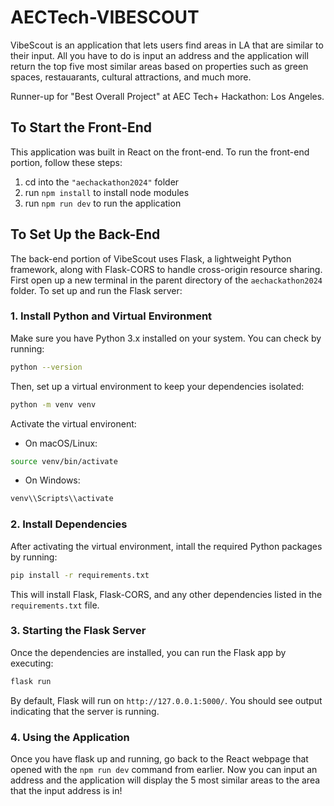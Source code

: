 # AECTech-VIBESCOUT
VibeScout is an application that lets users find areas in LA that are similar to their input. All you have to do is input an address and the application will return the top five most similar areas based on properties such as green spaces, restauarants, cultural attractions, and much more.

Runner-up for "Best Overall Project" at AEC Tech+ Hackathon: Los Angeles.

## To Start the Front-End
This application was built in React on the front-end. To run the front-end portion, follow these steps:
1. cd into the `"aechackathon2024"` folder
2. run `npm install` to install node modules
3. run `npm run dev` to run the application

## To Set Up the Back-End
The back-end portion of VibeScout uses Flask, a lightweight Python framework, along with Flask-CORS to handle cross-origin resource sharing. First open up a new terminal in the parent directory of the `aechackathon2024` folder. To set up and run the Flask server:

### 1. Install Python and Virtual Environment

Make sure you have Python 3.x installed on your system. You can check by running:

```bash
python --version
```

Then, set up a virtual environment to keep your dependencies isolated:

```bash
python -m venv venv
```

Activate the virtual environent:

* On macOS/Linux:
```bash
source venv/bin/activate
```
* On Windows:
```bash
venv\\Scripts\\activate
```

### 2. Install Dependencies

After activating the virtual environment, intall the required Python packages by running: 
```bash
pip install -r requirements.txt
```
This will install Flask, Flask-CORS, and any other dependencies listed in the `requirements.txt` file.

### 3. Starting the Flask Server

Once the dependencies are installed, you can run the Flask app by executing:

```bash
flask run
```

By default, Flask will run on `http://127.0.0.1:5000/`. You should see output indicating that the server is running.


### 4. Using the Application

Once you have flask up and running, go back to the React webpage that opened with the `npm run dev` command from earlier. Now you can input an address and the application will display the 5 most similar areas to the area that the input address is in!
